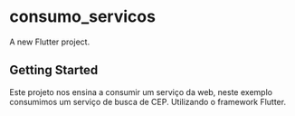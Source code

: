 # consumo_servicos

A new Flutter project.

## Getting Started

Este projeto nos ensina a consumir um serviço da web, neste exemplo consumimos 
um serviço de busca de CEP. Utilizando o framework Flutter.
